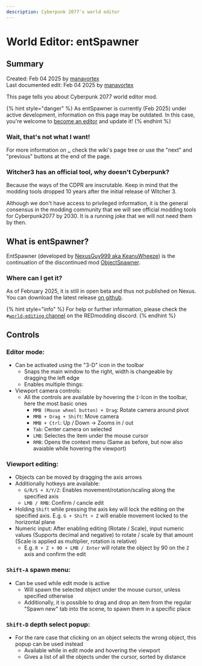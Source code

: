 ```yaml
---
description: Cyberpunk 2077's world editor
---
```


# World Editor: entSpawner

## Summary

Created: Feb 04 2025 by [manavortex](https://app.gitbook.com/u/NfZBoxGegfUqB33J9HXuCs6PVaC3 "mention")\
Last documented edit: Feb 04 2025 by [manavortex](https://app.gitbook.com/u/NfZBoxGegfUqB33J9HXuCs6PVaC3 "mention")

This page tells you about Cyberpunk 2077 world editor mod.

{% hint style="danger" %}
As entSpawner is currently (Feb 2025) under active development, information on this page may be outdated. In this case, you're welcome to [become an editor](https://app.gitbook.com/invite/-MP5ijqI11FeeX7c8-N8/H70HZBOeUulIpkQnBLK7) and update it!
{% endhint %}

### Wait, that's not what I want!

For more information on [.](./ "mention"), check the wiki's page tree or use the "next" and "previous" buttons at the end of the page.

### Witcher3 has an official tool, why doesn't Cyberpunk?

Because the ways of the CDPR are inscrutable. Keep in mind that the modding tools dropped 10 years after the initial release of Witcher 3.&#x20;

Although we don't have access to privileged information, it is the general consensus in the modding community that we will see official modding tools for Cyberpunk2077 by 2030. It is a running joke that we will not need them by then.

## What is entSpawner?

EntSpawner (developed by [NexusGuy999 aka KeanuWheeze](https://next.nexusmods.com/profile/NexusGuy999/mods?gameId=3333)) is the continuation of the discontinued mod [ObjectSpawner](https://www.nexusmods.com/cyberpunk2077/mods/2833). &#x20;

### Where can I get it?

As of February 2025, it is still in open beta and thus not published on Nexus. You can download the latest release [on github](https://github.com/justarandomguyintheinternet/CP77_entSpawner/releases).

{% hint style="info" %}
For help or further information, please check the `#`[`world-editing` channel](https://discord.com/channels/717692382849663036/814064062815141909) on the REDmodding discord.
{% endhint %}

## Controls

### Editor mode:

* Can be activated using the "3-D" icon in the toolbar
  * Snaps the main window to the right, width is changeable by dragging the left edge
  * Enables multiple things:
* Viewport camera controls:
  * All the controls are available by hovering the `I`-Icon in the toolbar, here the most basic ones
    * `MMB (Mouse wheel button) + Drag`: Rotate camera around pivot
    * `MMB + Drag + Shift`: Move camera
    * `MMB + Ctrl`: Up / Down -> Zooms in / out
    * `Tab`: Center camera on selected
    * `LMB`: Selectes the item under the mouse cursor
    * `RMB`: Opens the context menu (Same as before, but now also avaiable while hovering the viewport)

### Viewport editing:

* Objects can be moved by dragging the axis arrows
* Additionally hotkeys are available:
  * `G/R/S + X/Y/Z`: Enables movement/rotation/scaling along the specified axis
  * `LMB / RMB`: Confirm / cancle edit
* Holding `Shift` while pressing the axis key will lock the editing on the specified axis. E.g. `G + Shift + Z` will enable movement locked to the horizontal plane
* Numeric input: After enabling editing (Rotate / Scale), input numeric values (Supports decimal and negative) to rotate / scale by that amount (Scale is applied as multiplier, rotation is relative)
  * E.g. `R + Z + 90 + LMB / Enter` will rotate the object by 90 on the `Z` axis and confirm the edit

### `Shift-A` spawn menu:

* Can be used while edit mode is active
  * Will spawn the selected object under the mouse cursor, unless specified otherwise
  * Additionally, it is possible to drag and drop an item from the regular "Spawn new" tab into the scene, to spawn them in a specific place

### `Shift-D` depth select popup:

* For the rare case that clicking on an object selects the wrong object, this popup can be used instead
  * Available while in edit mode and hovering the viewport
  * Gives a list of all the objects under the cursor, sorted by distance
